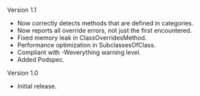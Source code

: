 Version 1.1

- Now correctly detects methods that are defined in categories.
- Now reports all override errors, not just the first encountered.
- Fixed memory leak in ClassOverridesMethod.
- Performance optimization in SubclassesOfClass.
- Compliant with -Weverything warning level.
- Added Podspec.

Version 1.0

- Initial release.